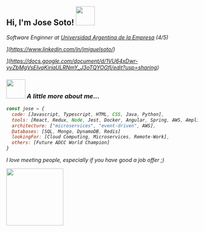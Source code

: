 <h2> Hi, I'm Jose Soto! <img src="https://media.giphy.com/media/oDLDbBgf0dkis/giphy.gif" width="50"></h2>
<p><em>Software Enginner at <a href="https://www.uade.edu.ar/">Universidad Argentina de la Empresa</a> (4/5)
<!---
</br>Developer Consultant at <a href="https://www.thoughtworks.com">ThoughtWorks</a><img src="https://media.giphy.com/media/WUlplcMpOCEmTGBtBW/giphy.gif" width="30"> 
</em>--->
</p>

[](https://img.shields.io/badge/-linkedIn-blue)](https://www.linkedin.com/in/jmiguelsoto/)

[](https://img.shields.io/badge/-CV-green)](https://docs.google.com/document/d/1VU64xDwr-yvZbMgVsEIvqKiriaULRNmY_J3oTQYOGfI/edit?usp=sharing)

### <img src="https://media.giphy.com/media/WUlplcMpOCEmTGBtBW/giphy.gif" width="50"> A little more about me...  

```javascript
const jose = {
  code: [Javascript, Typescript, HTML, CSS, Java, Python],
  tools: [React, Redux, Node, Jest, Docker, Angular, Spring, AWS, Amplify],
  architecture: ["microservices", "event-driven", AWS],
  Databases: [SQL, Mongo, DynamoDB, Redis]
  lookingFor: [Cloud Computing, Microservices, Remote-Work],
  others: [Future ADCC World Champion]
}
```
<p>I love meeting people, especially if you have good a job offer ;)<br></p>
<img src="https://media.giphy.com/media/Z9oFSDmFcc16JXkSeS/giphy.gif" width="150">
